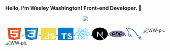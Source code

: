 ### Hello, I'm Wesley Washington! Front-end Developer. 👋

<div align="center">
  <a href="https://github.com/WeslleyWashington">
  <img height="180em" src="https://github-readme-stats.vercel.app/api/top-langs/?username=WeslleyWashington&layout=compact&langs_count=7&theme=dark"/>
</div>

<div style="display: inline_block" align="center"><br>
  
  <img align="center" alt="Weslley-HTML" height="40" width="50" title="HTML5" src="https://raw.githubusercontent.com/devicons/devicon/master/icons/html5/html5-original.svg">
  
  <img align="center" alt="Weslley-CSS" height="40" width="50" title="CSS3" src="https://raw.githubusercontent.com/devicons/devicon/master/icons/css3/css3-original.svg">
  
  <img align="center" alt="Weslley-Js" height="40" width="50" title="Javascript" src="https://raw.githubusercontent.com/devicons/devicon/master/icons/javascript/javascript-plain.svg">

  <img align="center" alt="Weslley-Ts" height="40" width="50" title="Typescript" src="https://raw.githubusercontent.com/devicons/devicon/master/icons/typescript/typescript-plain.svg">
  
  <img align="center" alt="Weslley-Reactjs" height="40" width="50" title="ReactJs" src="https://raw.githubusercontent.com/devicons/devicon/master/icons/react/react-original.svg">
  
  <img align="center" alt="Weslley-Nextjs" height="40" width="50" title="NextJs" src="https://raw.githubusercontent.com/devicons/devicon/master/icons/nextjs/nextjs-original.svg">

  <img align="center" alt="Weslley-php" height="40" width="50" title="PHP" src="https://raw.githubusercontent.com/devicons/devicon/master/icons/php/php-original.svg">

  <img align="center" alt="Weslley-MySQL" height="40" width="50" title="MySQL" src="https://raw.githubusercontent.com/devicons/devicon/master/icons/mysql/mysql-original.svg">
  
  <img align="right" alt="WW-pic" height="100" style="border-radius:20px;" src="https://github.blog/wp-content/uploads/2018/10/46896184-b679fc80-ce30-11e8-88bf-921e9b788f7c.gif?resize=200%2C200">
  <img align="left" alt="WW-pic" height="100" style="border-radius:20px;" src="https://github.blog/wp-content/uploads/2018/10/46896184-b679fc80-ce30-11e8-88bf-921e9b788f7c.gif?resize=200%2C200">

</div>
  
  ##
  

